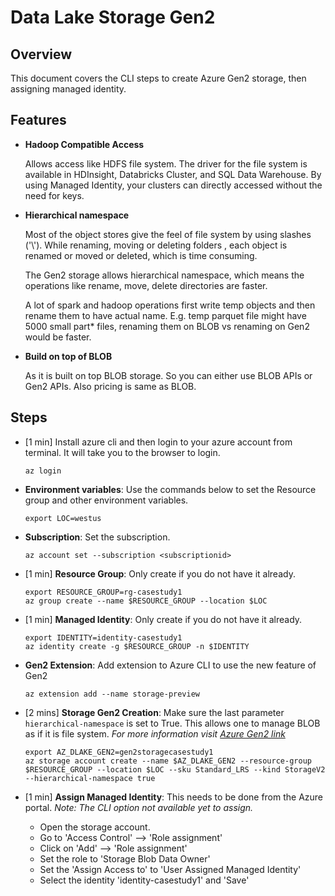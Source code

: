 # Data Lake Storage Gen2


## Overview

This document covers the CLI steps to create Azure Gen2 storage, then assigning managed identity.


## Features

* **Hadoop Compatible Access**
    
    Allows access like HDFS file system. 
    The driver for the file system is available in HDInsight, Databricks Cluster, and SQL Data Warehouse.
    By using Managed Identity, your clusters can directly accessed without the need for keys.
    
* **Hierarchical namespace**
     
    Most of the object stores give the feel of file system by using slashes ('\\'). 
    While renaming, moving or deleting folders  , each object is renamed or moved or deleted, 
    which is time consuming.
    
    The Gen2 storage allows hierarchical namespace, which means the operations like rename, move, delete directories are faster.
    
    A lot of spark and hadoop operations first write temp objects and then rename them to have actual name. 
    E.g. temp parquet file might have 5000 small part* files, renaming them on BLOB vs renaming on Gen2 would be faster.
    
* **Build on top of BLOB**

    As it is built on top BLOB storage. So you can either use BLOB APIs or Gen2 APIs. Also pricing is same as BLOB.   


## Steps

* [1 min] Install azure cli and then login to your azure account from terminal. 
It will take you to the browser to login.

    ```
    az login
    ```

* **Environment variables**: Use the commands below to set the Resource group and other environment variables.

    ```
    export LOC=westus
    ```

* **Subscription**: Set the subscription.

    ```
    az account set --subscription <subscriptionid>
    ```

* [1 min] **Resource Group**: Only create if you do not have it already.

    ```
    export RESOURCE_GROUP=rg-casestudy1
    az group create --name $RESOURCE_GROUP --location $LOC
    ```

* [1 min] **Managed Identity**: Only create if you do not have it already.

    ```
    export IDENTITY=identity-casestudy1
    az identity create -g $RESOURCE_GROUP -n $IDENTITY
    ```

* **Gen2 Extension**: Add extension to Azure CLI to use the new feature of Gen2
    ```
    az extension add --name storage-preview
    ```

* [2 mins] **Storage Gen2 Creation**: Make sure the last parameter `hierarchical-namespace` is set to True. 
This allows one to manage BLOB as if it is file system. 
_For more information visit [Azure Gen2 link](https://docs.microsoft.com/en-us/azure/storage/blobs/data-lake-storage-namespace)_
    
    ```
    export AZ_DLAKE_GEN2=gen2storagecasestudy1
    az storage account create --name $AZ_DLAKE_GEN2 --resource-group $RESOURCE_GROUP --location $LOC --sku Standard_LRS --kind StorageV2 --hierarchical-namespace true
    ```

* [1 min] **Assign Managed Identity**: This needs to be done from the Azure portal.
_Note: The CLI option not available yet to assign._

    * Open the storage account.
    * Go to 'Access Control' --> 'Role assignment'
    * Click on 'Add' --> 'Role assignment'
    * Set the role to 'Storage Blob Data Owner'
    * Set the 'Assign Access to' to 'User Assigned Managed Identity'
    * Select the identity 'identity-casestudy1' and 'Save'
